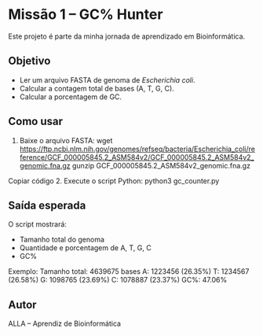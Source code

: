 # Missão 1 – GC% Hunter

Este projeto é parte da minha jornada de aprendizado em Bioinformática.

## Objetivo
- Ler um arquivo FASTA de genoma de *Escherichia coli*.
- Calcular a contagem total de bases (A, T, G, C).
- Calcular a porcentagem de GC.

## Como usar
1. Baixe o arquivo FASTA:
wget https://ftp.ncbi.nlm.nih.gov/genomes/refseq/bacteria/Escherichia_coli/reference/GCF_000005845.2_ASM584v2/GCF_000005845.2_ASM584v2_genomic.fna.gz
gunzip GCF_000005845.2_ASM584v2_genomic.fna.gz

Copiar código
2. Execute o script Python:
python3 gc_counter.py

## Saída esperada
O script mostrará:
- Tamanho total do genoma
- Quantidade e porcentagem de A, T, G, C
- GC%

Exemplo:
Tamanho total: 4639675 bases
A: 1223456 (26.35%)
T: 1234567 (26.58%)
G: 1098765 (23.69%)
C: 1078887 (23.37%)
GC%: 47.06%

## Autor
ALLA – Aprendiz de Bioinformática